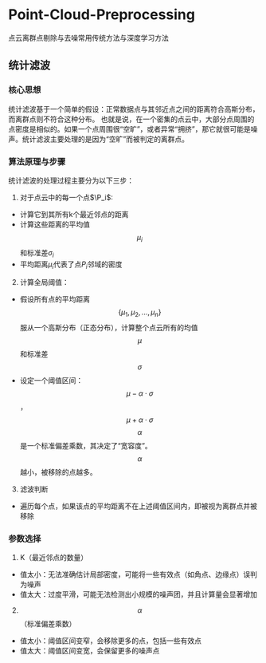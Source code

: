 # Point-Cloud-Preprocessing
点云离群点剔除与去噪常用传统方法与深度学习方法
## 统计滤波
### 核心思想
统计滤波基于一个简单的假设：正常数据点与其邻近点之间的距离符合高斯分布，而离群点则不符合这种分布。
也就是说，在一个密集的点云中，大部分点周围的点密度是相似的。如果一个点周围很“空旷”，或者异常“拥挤”，那它就很可能是噪声。统计滤波主要处理的是因为“空旷”而被判定的离群点。
### 算法原理与步骤
统计滤波的处理过程主要分为以下三步：
1. 对于点云中的每一个点$\P_i\$:
  - 计算它到其所有k个最近邻点的距离
  - 计算这些距离的平均值$$\mu_i$$和标准差$\sigma_i$
  - 平均距离$\mu_i$代表了点$P_i$邻域的密度
2. 计算全局阈值：
  - 假设所有点的平均距离$$\{\mu_1,\mu_2,...,\mu_n\}$$服从一个高斯分布（正态分布），计算整个点云所有的均值$$\mu$$和标准差$$\sigma$$
  - 设定一个阈值区间：$$\mu-\alpha \cdot \sigma$$，$$\mu+\alpha \cdot \sigma$$
$$\alpha$$是一个标准偏差乘数，其决定了“宽容度”。$$\alpha$$越小，被移除的点越多。
3. 滤波判断
  - 遍历每个点，如果该点的平均距离不在上述阈值区间内，即被视为离群点并被移除
### 参数选择
1. K（最近邻点的数量）
  - 值太小：无法准确估计局部密度，可能将一些有效点（如角点、边缘点）误判为噪声
  - 值太大：过度平滑，可能无法检测出小规模的噪声团，并且计算量会显著增加
2. $$\alpha$$（标准偏差乘数）
  - 值太小：阈值区间变窄，会移除更多的点，包括一些有效点
  - 值太大：阈值区间变宽，会保留更多的噪声点
